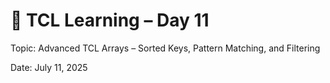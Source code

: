 # 📘 TCL Learning – Day 11

Topic: Advanced TCL Arrays – Sorted Keys, Pattern Matching, and Filtering

Date: July 11, 2025

